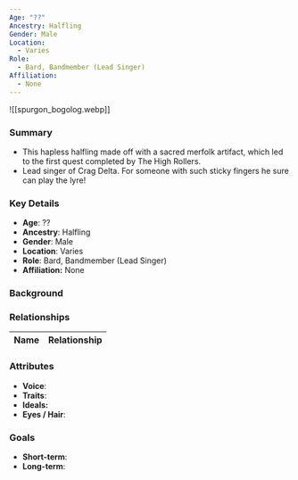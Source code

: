 ```yaml
---
Age: "??"
Ancestry: Halfling
Gender: Male
Location:
  - Varies
Role:
  - Bard, Bandmember (Lead Singer)
Affiliation:
  - None
---
```


![[spurgon_bogolog.webp]]
### Summary
- This hapless halfling made off with a sacred merfolk artifact, which led to the first quest completed by The High Rollers.
- Lead singer of Crag Delta. For someone with such sticky fingers he sure can play the lyre!

### Key Details
- **Age**: ??
- **Ancestry**: Halfling
- **Gender**: Male
- **Location**: Varies
- **Role**: Bard, Bandmember (Lead Singer)
- **Affiliation:** None

### Background


### Relationships

| Name  | Relationship |
| ----- | ------------ |

### Attributes
- **Voice**:
- **Traits**:  
- **Ideals:**
- **Eyes / Hair**:  

### Goals
- **Short-term**:  
- **Long-term**:  
